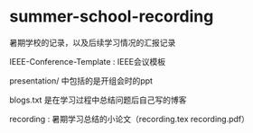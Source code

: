 # summer-school-recording


暑期学校的记录，以及后续学习情况的汇报记录

IEEE-Conference-Template : IEEE会议模板

presentation/ 中包括的是开组会时的ppt

blogs.txt 是在学习过程中总结问题后自己写的博客

recording : 暑期学习总结的小论文（recording.tex   recording.pdf）
